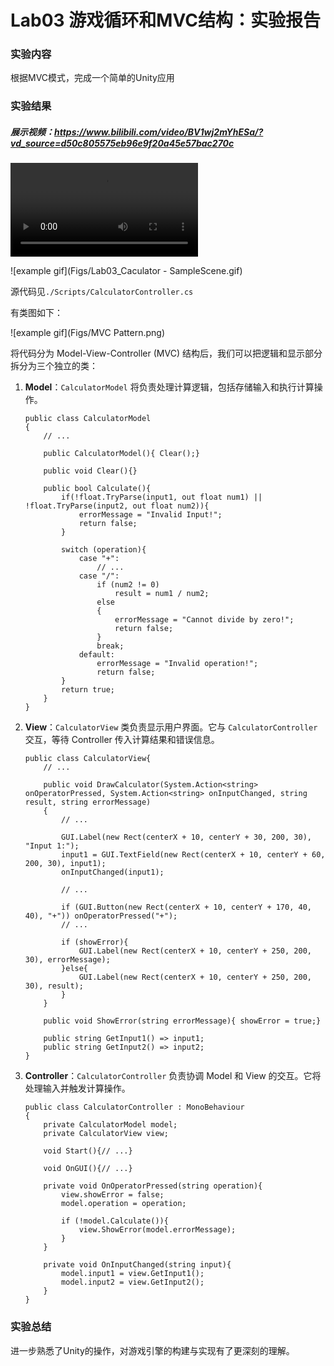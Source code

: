 # Lab03 游戏循环和MVC结构：实验报告



### 实验内容

 根据MVC模式，完成一个简单的Unity应用



### 实验结果

##### 展示视频：https://www.bilibili.com/video/BV1wj2mYhESa/?vd_source=d50c805575eb96e9f20a45e57bac270c

<video src="https://www.bilibili.com/video/BV1wj2mYhESa/?vd_source=d50c805575eb96e9f20a45e57bac270c"></video>


![example gif](Figs/Lab03_Caculator - SampleScene.gif) 


源代码见`./Scripts/CalculatorController.cs`

有类图如下：


![example gif](Figs/MVC Pattern.png)


将代码分为 Model-View-Controller (MVC) 结构后，我们可以把逻辑和显示部分拆分为三个独立的类：

1. **Model**：`CalculatorModel` 将负责处理计算逻辑，包括存储输入和执行计算操作。

   ```
   public class CalculatorModel
   {
       // ...
   
       public CalculatorModel(){ Clear();}
   
       public void Clear(){}
   
       public bool Calculate(){
           if(!float.TryParse(input1, out float num1) || !float.TryParse(input2, out float num2)){
               errorMessage = "Invalid Input!";
               return false;
           }
   
           switch (operation){
               case "+":
                   // ...
               case "/":
                   if (num2 != 0)
                       result = num1 / num2;
                   else
                   {
                       errorMessage = "Cannot divide by zero!";
                       return false;
                   }
                   break;
               default:
                   errorMessage = "Invalid operation!";
                   return false;
           }
           return true;
       }
   }
   ```

2. **View**：`CalculatorView` 类负责显示用户界面。它与 `CalculatorController` 交互，等待 Controller 传入计算结果和错误信息。

   ```
   public class CalculatorView{
       // ...
   
       public void DrawCalculator(System.Action<string> onOperatorPressed, System.Action<string> onInputChanged, string result, string errorMessage)
       {
           // ...
   
           GUI.Label(new Rect(centerX + 10, centerY + 30, 200, 30), "Input 1:");
           input1 = GUI.TextField(new Rect(centerX + 10, centerY + 60, 200, 30), input1);
           onInputChanged(input1);
   
           // ...
   
           if (GUI.Button(new Rect(centerX + 10, centerY + 170, 40, 40), "+")) onOperatorPressed("+");
           // ...
   
           if (showError){
               GUI.Label(new Rect(centerX + 10, centerY + 250, 200, 30), errorMessage);
           }else{
               GUI.Label(new Rect(centerX + 10, centerY + 250, 200, 30), result);
           }
       }
   
       public void ShowError(string errorMessage){ showError = true;}
       
       public string GetInput1() => input1;
       public string GetInput2() => input2;
   }
   ```

3. **Controller**：`CalculatorController` 负责协调 Model 和 View 的交互。它将处理输入并触发计算操作。

   ```
   public class CalculatorController : MonoBehaviour
   {
       private CalculatorModel model;
       private CalculatorView view;
   
       void Start(){// ...}
   
       void OnGUI(){// ...}
   
       private void OnOperatorPressed(string operation){
           view.showError = false;
           model.operation = operation;
   
           if (!model.Calculate()){
               view.ShowError(model.errorMessage);
           }
       }
   
       private void OnInputChanged(string input){
           model.input1 = view.GetInput1();
           model.input2 = view.GetInput2();
       }
   }
   ```

   

### 实验总结

进一步熟悉了Unity的操作，对游戏引擎的构建与实现有了更深刻的理解。

